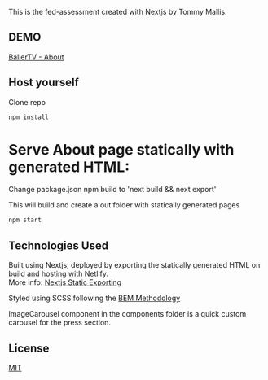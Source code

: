 This is the fed-assessment created with Nextjs by Tommy Mallis.

## DEMO

[BallerTV - About](https://hungry-swirles-345fb4.netlify.app)

## Host yourself

Clone repo  
```Bash
npm install
``` 

# Serve About page statically with generated HTML:    

Change package.json npm build to 'next build && next export'  

This will build and create a out folder with statically generated pages
```Bash
npm start
```

## Technologies Used

Built using Nextjs, deployed by exporting the statically generated HTML on build and hosting with Netlify.  
More info: [Nextjs Static Exporting](https://nextjs.org/docs/advanced-features/static-html-export)

Styled using SCSS following the [BEM Methodology](https://en.bem.info/methodology/)

ImageCarousel component in the components folder is a quick custom carousel for the press section.

## License

[MIT](https://choosealicense.com/licenses/mit/)
